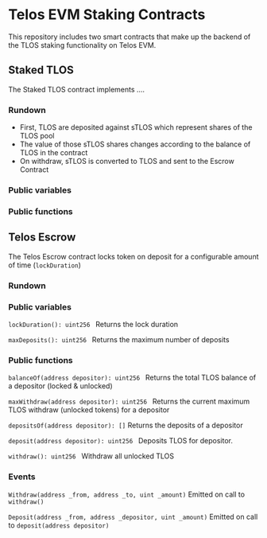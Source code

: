 # Telos EVM Staking Contracts

This repository includes two smart contracts that make up the backend of the TLOS staking functionality on Telos EVM.

## Staked TLOS

The Staked TLOS contract implements ....

### Rundown

- First, TLOS are deposited against sTLOS which represent shares of the TLOS pool
- The value of those sTLOS shares changes according to the balance of TLOS in the contract
- On withdraw, sTLOS is converted to TLOS and sent to the Escrow Contract

### Public variables

### Public functions

## Telos Escrow

The Telos Escrow contract locks token on deposit for a configurable amount of time (`lockDuration`)

### Rundown

### Public variables

`lockDuration(): uint256 `
Returns the lock duration

`maxDeposits(): uint256 `
Returns the maximum number of deposits

### Public functions

`balanceOf(address depositor): uint256 `
Returns the total TLOS balance of a depositor (locked & unlocked)

`maxWithdraw(address depositor): uint256 `
Returns the current maximum TLOS withdraw (unlocked tokens) for a depositor

`depositsOf(address depositor): []`
Returns the deposits of a depositor

`deposit(address depositor): uint256 `
Deposits TLOS for depositor.

`withdraw(): uint256 `
Withdraw all unlocked TLOS

### Events

`Withdraw(address _from, address _to, uint _amount)`
Emitted on call to `withdraw()`

`Deposit(address _from, address _depositor, uint _amount)`
Emitted on call to `deposit(address depositor)`
